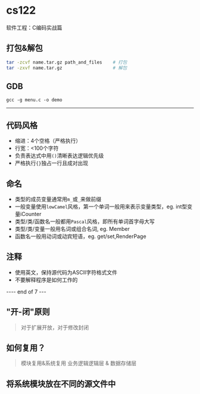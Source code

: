 # cs122
软件工程：C编码实战篇

## 打包&解包
```bash
tar -zcvf name.tar.gz path_and_files	# 打包
tar -zxvf name.tar.gz					# 解包
```

## GDB
```
gcc -g menu.c -o demo
```

---

## 代码风格
- 缩进：4个空格（严格执行）
- 行宽：<100个字符
- 负责表达式中用`()`清晰表达逻辑优先级
- 严格执行`{}`独占一行且成对出现

## 命名
- 类型的成员变量通常用`m_`或`_`来做前缀
- 一般变量使用`lowCamel`风格，第一个单词一般用来表示变量类型，eg. int型变量iCounter
- 类型/类/函数名一般都用`Pascal`风格，即所有单词首字母大写
- 类型/类/变量一般用名词或组合名词, eg. Member
- 函数名一般用动词或动宾短语，eg. get/set,RenderPage

## 注释
- 使用英文，保持源代码为ASCII字符格式文件
- 不要解释程序是如何工作的

---- end of 7 ---

## "开-闭"原则
> 对于扩展开放，对于修改封闭

## 如何复用？
> 模块复用&系统复用
> 业务逻辑逻辑层 & 数据存储层

## 将系统模块放在不同的源文件中

